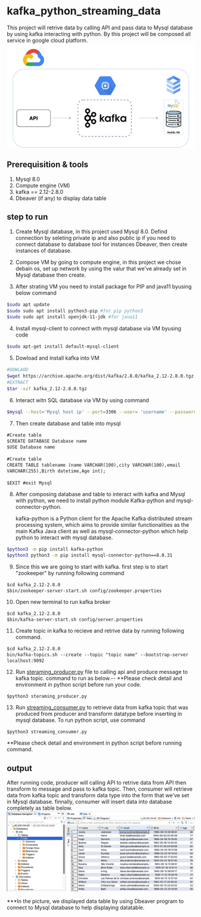 # kafka_python_streaming_data
This project will retrive data by calling API and pass data to Mysql database by using kafka interacting with python.
By this project will be composed all service in google cloud platform.
![image](https://github.com/khokiat/kafka_streaming_data/blob/main/Image/data%20architecture.jpg)

## Prerequisition & tools
1. Mysql 8.0
2. Compute engine (VM)
3. kafka == 2.12-2.8.0
4. Dbeaver (if any) to display data table

## step to run

1. Create Mysql database, in this project used Mysql 8.0. Defind connection by seleting private ip and also public ip if you need to connect database to database tool for instances Dbeaver, then create instances of database.

2. Compose VM by going to compute engine, in this project we chose debain os, set up network by using the valur that we've already set in Mysql database then create.

3. After strating VM you need to install package for PIP and java11 byusing below command
```bash
$sudo apt update
$sudo sudo apt install python3-pip #for pip python3
$sudo sudo apt install openjdk-11-jdk #for java11
```
4. Install mysql-client to connect with mysql database via VM byusing code
```bash
$sudo apt-get install default-mysql-client
```
5. Dowload and install kafka into VM
```bash
#DOWLAOD
$wget https://archive.apache.org/dist/kafka/2.8.0/kafka_2.12-2.8.0.tgz
#EXTRACT
$tar -xzf kafka_2.12-2.8.0.tgz
```
6. Interact witn SQL database via VM by using command 
```bash
$mysql --host='Mysql host ip' --port=3306 --user= 'username' --password= 'databasepassword'
```
7. Then create database and table into mysql 
```Mysql
#Create table
$CREATE DATABASE Database name 
$USE Database name

#Create table
CREATE TABLE tablename (name VARCHAR(100),city VARCHAR(100),email VARCHAR(255),Birth datetime,Age int);

$EXIT #exit Mysql
```

8. After composing database and table to interact with kafka and Mysql with python, we need to install python module Kafka-python and mysql-connector-python.

   kafka-python is a Python client for the Apache Kafka distributed stream processing system, which aims to provide similar functionalities as the main Kafka Java client as well as mysql-connector-python which help python to interact with mysql database.
``` bash
$python3 -m pip install kafka-python
$python3 python3 -m pip install mysql-connector-python==8.0.31
```
9. Since this we are going to start with kafka. first step is to start "zookeeper" by running following command
```shell
$cd kafka_2.12-2.8.0
$bin/zookeeper-server-start.sh config/zookeeper.properties
```

10. Open new terminal to run kafka broker
```shell
$cd kafka_2.12-2.8.0
$bin/kafka-server-start.sh config/server.properties
```
11. Create topic in kafka to recieve and retrive data by running following command.
```shell
$cd kafka_2.12-2.8.0
bin/kafka-topics.sh --create --topic "topic name" --bootstrap-server localhost:9092
```
12. Run [steraming_producer.py](https://github.com/khokiat/kafka_streaming_data/blob/main/Streaming_producer.py) file to calling api and produce message to kafka topic. command to run as below.--
**Please check detail and environment in python script before run your code.
```shell
$python3 steraming_producer.py
```

13. Run [streaming_consumer.py](https://github.com/khokiat/kafka_streaming_data/blob/main/streaming_consumer.py) to retrieve data from kafka topic that was produced from producer and transform datatype before inserting in mysql database. To run python script, use command
```shell
$python3 streaming_consumer.py
```
**Please check detail and environment in python script before running command.

## output
After running code, producer will calling API to retrive data from API then transform to message and pass to kafka topic. Then, consumer will retrieve data from kafka topic and transform data type into the form that we've set in Mysql database. finnally, consumer will insert data into database completely as table below. 
![image](https://github.com/khokiat/kafka_streaming_data/blob/main/Image/Image%2019-7-2566%20BE%20at%2014.21.jpg)

***In the picture, we displayed data table by using Dbeaver program to connect to Mysql database to help displaying datatable.